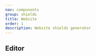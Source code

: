 ```yaml
---
nav: components
group: shields
title: Website
order: 1
description: Website shields generator
---
```


## Editor

<code src="./index.tsx" inline></code>
